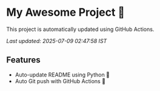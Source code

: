 # My Awesome Project 🚀

This project is automatically updated using GitHub Actions.

_Last updated: 2025-07-09 02:47:58 IST_

## Features
- Auto-update README using Python 🐍
- Auto Git push with GitHub Actions 🤖
